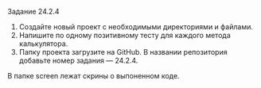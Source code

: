 Задание 24.2.4
1) Создайте новый проект с необходимыми директориями и файлами.
2) Напишите по одному позитивному тесту для каждого метода калькулятора.
3) Папку проекта загрузите на GitHub. В названии репозитория добавьте номер задания — 24.2.4. 


В папке screen лежат скрины о выпоненном коде.
